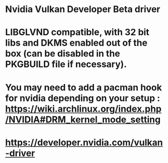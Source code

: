 # Nvidia Vulkan Developer Beta driver
# 
# LIBGLVND compatible, with 32 bit libs and DKMS enabled out of the box (can be disabled in the PKGBUILD file if necessary).
# 
# You may need to add a pacman hook for nvidia depending on your setup : https://wiki.archlinux.org/index.php/NVIDIA#DRM_kernel_mode_setting
# 
# https://developer.nvidia.com/vulkan-driver
